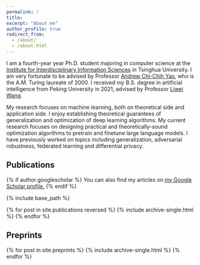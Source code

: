 ```yaml
---
permalink: /
title: 
excerpt: "About me"
author_profile: true
redirect_from:
  - /about/
  - /about.html
---
```


I am a fourth-year year Ph.D. student majoring in computer science at
the [Institute for Interdisciplinary Information Sciences](https://iiis.tsinghua.edu.cn/en/)
in Tsinghua University.
I am very fortunate to be advised by Professor [Andrew Chi-Chih Yao](https://iiis.tsinghua.edu.cn/en/yao/), who is the
A.M. Turing laureate of 2000. I received my B.S. degree in artificial intelligence from Peking University in 2021, advised by
Professor [Liwei Wang](http://www.liweiwang-pku.com).

My research focuses on machine learning, both on theoretical side and application side. I enjoy establishing theoretical guarantees of generalization and optimization of deep learning algorithms. My current research focuses on designing practical and theoretically-sound optimization algorithms to pretrain and finetune large language models. I have previously worked on topics including generalization, adversarial robustness, federated learning and differential privacy.

<h2 class="section-title">Publications</h2>

{% if author.googlescholar %}
  You can also find my articles on <u><a href="{{author.googlescholar}}">my Google Scholar profile</a>.</u>
{% endif %}

{% include base_path %}

{% for post in site.publications reversed %}
  {% include archive-single.html %}
{% endfor %}


<h2 class="section-title">Preprints</h2>

{% for post in site.preprints %}
  {% include archive-single.html %}
{% endfor %}

[//]: # (======)
